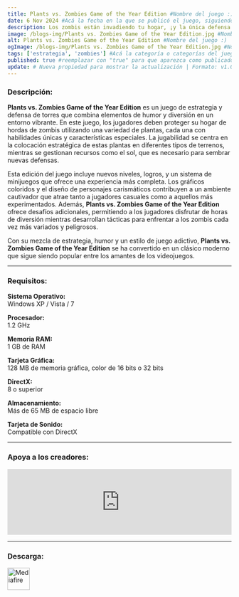 ```yaml
---
title: Plants vs. Zombies Game of the Year Edition #Nombre del juego :)
date: 6 Nov 2024 #Acá la fecha en la que se publicó el juego, siguiendo este formato: Dia "30", Mes "Oct", Año "2024" = como debe quedar: 30 Oct 2024
description: Los zombis están invadiendo tu hogar, ¡y la única defensa es tu arsenal de plantas! Armado con 49 plantas fulmina-zombis como el lanzaguisantes y las bombas cereza, tendrás que pensar rápido y plantar aún más rápido para detener a los 26 tipos de zombis. Obstáculos como una puesta de sol, una niebla densa o una piscina hacen que el reto sea más interesante, además hay cinco modos de juego para descubrir. ¡La diversión no acabará nunca! #Acá una mini descripción del juego
image: /blogs-img/Plants vs. Zombies Game of the Year Edition.jpg #Nombre de la imagen, por lo general es exactamente el mismo nombre que el juego excluyendo lo ":" (Dos puntos)
alt: Plants vs. Zombies Game of the Year Edition #Nombre del juego :)
ogImage: /blogs-img/Plants vs. Zombies Game of the Year Edition.jpg #Nombre de la imagen, por lo general es exactamente el mismo nombre que el juego excluyendo lo ":" (Dos puntos)
tags: ['estrategia', 'zombies'] #Acá la categoría o categorías del juego, si es más de una se coloca en este formato: ['categoría1', 'categoría2']
published: true #reemplazar con "true" para que aparezca como publicado
update: # Nueva propiedad para mostrar la actualización | Formato: v1.0.0
---
```


<!--En VSCode seleccionando una palabra, por ejemplo: "Plants vs. Zombies Game of the Year Edition" y apretando Ctrl+F2 se seleccionan todas las palabras iguales-->

### Descripción:
**Plants vs. Zombies Game of the Year Edition** es un juego de estrategia y defensa de torres que combina elementos de humor y diversión en un entorno vibrante. En este juego, los jugadores deben proteger su hogar de hordas de zombis utilizando una variedad de plantas, cada una con habilidades únicas y características especiales. La jugabilidad se centra en la colocación estratégica de estas plantas en diferentes tipos de terrenos, mientras se gestionan recursos como el sol, que es necesario para sembrar nuevas defensas.

Esta edición del juego incluye nuevos niveles, logros, y un sistema de minijuegos que ofrece una experiencia más completa. Los gráficos coloridos y el diseño de personajes carismáticos contribuyen a un ambiente cautivador que atrae tanto a jugadores casuales como a aquellos más experimentados. Además, **Plants vs. Zombies Game of the Year Edition** ofrece desafíos adicionales, permitiendo a los jugadores disfrutar de horas de diversión mientras desarrollan tácticas para enfrentar a los zombis cada vez más variados y peligrosos.

Con su mezcla de estrategia, humor y un estilo de juego adictivo, **Plants vs. Zombies Game of the Year Edition** se ha convertido en un clásico moderno que sigue siendo popular entre los amantes de los videojuegos.
<!--Prompt para Chat-GPT: Hazme una descripción para el juego "Plants vs. Zombies Game of the Year Edition" y cada que menciones "Plants vs. Zombies Game of the Year Edition" ponlo en negrita -->

---

### Requisitos:
**Sistema Operativo:**  
Windows XP / Vista / 7

**Procesador:**  
1.2 GHz

**Memoria RAM:**  
1 GB de RAM

**Tarjeta Gráfica:**  
128 MB de memoria gráfica, color de 16 bits o 32 bits

**DirectX:**  
8 o superior

**Almacenamiento:**  
Más de 65 MB de espacio libre

**Tarjeta de Sonido:**  
Compatible con DirectX

<!--Si falta o sobra un requisito se quita o se agrega manteniendo el mismo formato-->

---

### Apoya a los creadores:
<iframe src="https://store.steampowered.com/widget/3590/" frameborder="0" style="background-color: transparent; width: 100% !important; aspect-ratio: 646 / 190;"></iframe>

<!--Reemplazar los numeros (AppID) del juego (en este caso 2668510) por el numero (AppID) correspondiente con el juego a publicar-->
<!--El AppID se encuentra en la URL del Juego en Steam-->

---

### Descarga:

[<img src="https://gist.github.com/cxmeel/0dbc95191f239b631c3874f4ccf114e2/raw/download.svg" alt="Mediafire" height="50" />](https://www.mediafire.com/file/l06d85gla13v17l/Plants_vs._Zombies_GOTY_Edition.zip/file)

<!-- # se debe reemplazar por el link de descarga-->

<!--NOMBRE-DEL-SERVICIO se debe reemplazar por el servicio donde está subido el juego-->